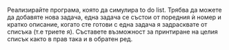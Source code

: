 Реализирайте програма, която да симулира to do list. Трябва да можете да добавяте нова задача, една задача се състои от поредния ѝ номер и кратко описание, когато сте готови с една задача я задрасквате от списъка (т.е триете я). Съставете възможност за принтиране на целия списък както в прав така и в обратен ред.
